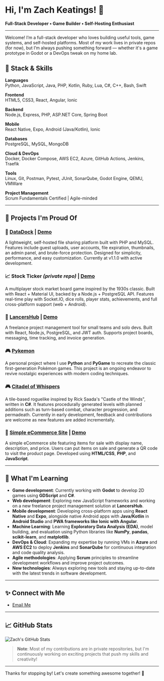 # Hi, I'm Zach Keatings! 👋

**Full-Stack Developer • Game Builder • Self-Hosting Enthusiast**

---

Welcome! I’m a full-stack developer who loves building useful tools, game systems, and self-hosted platforms. Most of my work lives in private repos (for now), but I’m always pushing something forward — whether it's a game prototype in Godot or a DevOps tweak on my home lab.

## 🧠 Stack & Skills

**Languages**  
Python, JavaScript, Java, PHP, Kotlin, Ruby, Lua, C#, C++, Bash, Swift

**Frontend**  
HTML5, CSS3, React, Angular, Ionic

**Backend**  
Node.js, Express, PHP, ASP.NET Core, Spring Boot

**Mobile**  
React Native, Expo, Android (Java/Kotlin), Ionic

**Databases**  
PostgreSQL, MySQL, MongoDB

**Cloud & DevOps**  
Docker, Docker Compose, AWS EC2, Azure, GitHub Actions, Jenkins, Traefik

**Tools**  
Linux, Git, Postman, Pytest, JUnit, SonarQube, Godot Engine, QEMU, VMWare

**Project Management**  
Scrum Fundamentals Certified | Agile-minded

---

## 🔧 Projects I'm Proud Of

### 📂 [DataDock](https://github.com/ZacharyKeatings/DataDock) | [Demo](https://zachkeatings.com/datadock/)

A lightweight, self-hosted file sharing platform built with PHP and MySQL. Features include guest uploads, user accounts, file expiration, thumbnails, an admin panel, and brute-force protection. Designed for simplicity, performance, and easy customization. Currently at v1.1.0 with active development.

### 📈 Stock Ticker *(private repo)* | [Demo](https://tickerdemo.cinefiles.dev/)
A multiplayer stock market board game inspired by the 1930s classic. Built with React + Material UI, backed by a Node.js + PostgreSQL API. Features real-time play with Socket.IO, dice rolls, player stats, achievements, and full cross-platform support (web + Android).

### 👔 [LancersHub](https://github.com/ZacharyKeatings/LancersHub) | [Demo](https://lancershub.cinefiles.dev/)
A freelance project management tool for small teams and solo devs. Built with React, Node.js, PostgreSQL, and JWT auth. Supports project boards, messaging, time tracking, and invoice generation.

### 🎮 [Pykemon](https://github.com/ZacharyKeatings/Pykemon)
A personal project where I use **Python** and **PyGame** to recreate the classic first-generation Pokémon games. This project is an ongoing endeavor to revive nostalgic experiences with modern coding techniques.

### 🎮 [Citadel of Whispers](https://github.com/ZacharyKeatings/Citadel-of-Whispers)
A tile-based roguelike inspired by Rick Saada's "Castle of the Winds", written in **C#**. It features procedurally generated levels with planned additions such as turn-based combat, character progression, and permadeath. Currently in early development, feedback and contributions are welcome as new features are added incrementally.

### 🛒 [Simple eCommerce Site](https://github.com/ZacharyKeatings/simple-ecommerce-site) | [Demo](https://zachkeatings.com/simple-ecommerce-site/)
A simple eCommerce site featuring items for sale with display name, description, and price. Users can put items on sale and generate a QR code to visit the product page. Developed using **HTML/CSS**, **PHP**, and **JavaScript**.

---

## 🌱 What I'm Learning

- **Game development**: Currently working with **Godot** to develop 2D games using **GDScript** and **C#**.
- **Web development**: Exploring new JavaScript frameworks and working on a new freelance project management solution at **LancersHub**.
- **Mobile development**: Developing cross-platform apps using **React Native** and **Expo**, alongside native Android apps with **Java/Kotlin** in **Android Studio** and **PWA frameworks like Ionic with Angular**.
- **Machine Learning**: Learning **Exploratory Data Analysis (EDA)**, model building, and evaluation using Python libraries like **NumPy**, **pandas**, **scikit-learn**, and **matplotlib**.
- **DevOps & Cloud**: Expanding my expertise by running VMs in **Azure** and **AWS EC2** to deploy **Jenkins** and **SonarQube** for continuous integration and code quality analysis.
- **Agile methodologies**: Applying **Scrum** principles to streamline development workflows and improve project outcomes.
- **New technologies**: Always exploring new tools and staying up-to-date with the latest trends in software development.

---

## ✨ Connect with Me

- [Email Me](mailto:zachary.keatings@gmail.com)

---

## 📈 GitHub Stats

![Zach's GitHub Stats](https://github-readme-stats.vercel.app/api?username=zacharykeatings&show_icons=true&theme=radical)

> **Note**: Most of my contributions are in private repositories, but I'm continuously working on exciting projects that push my skills and creativity!

---

Thanks for stopping by! Let's create something awesome together! 🚀


